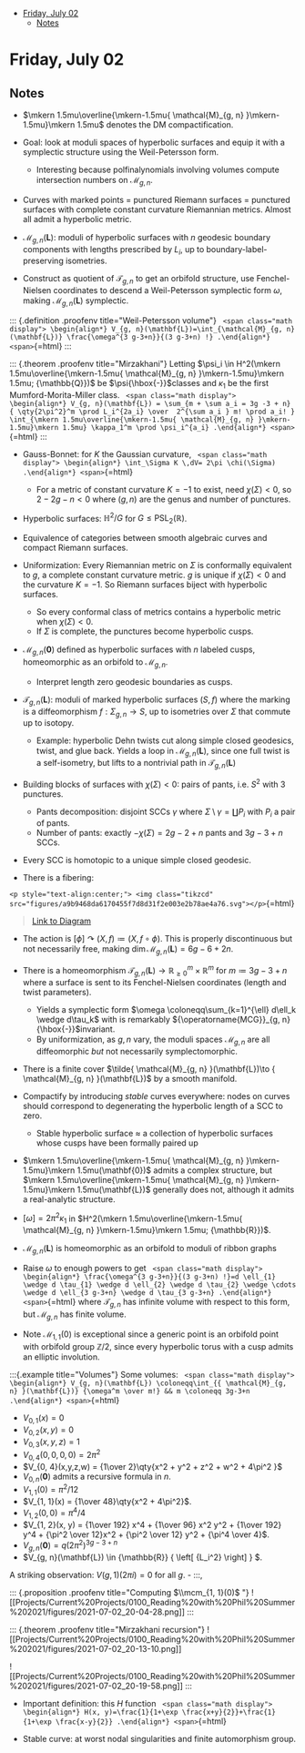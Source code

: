 -   [Friday, July 02](#friday-july-02)
    -   [Notes](#notes)














# Friday, July 02

## Notes

-   $\mkern 1.5mu\overline{\mkern-1.5mu{ \mathcal{M}_{g, n} }\mkern-1.5mu}\mkern 1.5mu$ denotes the DM compactification.

-   Goal: look at moduli spaces of hyperbolic surfaces and equip it with a symplectic structure using the Weil-Petersson form.

    -   Interesting because polfinalynomials involving volumes compute intersection numbers on ${ \mathcal{M}_{g, n} }$.

-   Curves with marked points = punctured Riemann surfaces = punctured surfaces with complete constant curvature Riemannian metrics. Almost all admit a hyperbolic metric.

-   ${ \mathcal{M}_{g, n} }(\mathbf{L})$: moduli of hyperbolic surfaces with $n$ geodesic boundary components with lengths prescribed by $L_i$, up to boundary-label-preserving isometries.

-   Construct as quotient of ${ \mathcal{T}_{g, n} }$ to get an orbifold structure, use Fenchel-Nielsen coordinates to descend a Weil-Petersson symplectic form $\omega$, making ${ \mathcal{M}_{g, n} }(\mathbf{L})$ symplectic.

::: {.definition .proofenv title="Weil-Petersson volume"}
`
<span class="math display">
\begin{align*}
V_{g, n}(\mathbf{L})=\int_{\mathcal{M}_{g, n}(\mathbf{L})} \frac{\omega^{3 g-3+n}}{(3 g-3+n) !}
.\end{align*}
<span>`{=html}
:::

::: {.theorem .proofenv title="Mirzakhani"}
Letting $\psi_i \in H^2(\mkern 1.5mu\overline{\mkern-1.5mu{ \mathcal{M}_{g, n} }\mkern-1.5mu}\mkern 1.5mu; {\mathbb{Q}})$ be $\psi{\hbox{-}}$classes and $\kappa_1$ be the first Mumford-Morita-Miller class. `
<span class="math display">
\begin{align*}
V_{g, n}(\mathbf{L}) = \sum_{m + \sum a_i = 3g -3 + n}
{
\qty{2\pi^2}^m \prod L_i^{2a_i}
\over 
2^{\sum a_i } m! \prod a_i!
}
\int_{\mkern 1.5mu\overline{\mkern-1.5mu{ \mathcal{M}_{g, n} }\mkern-1.5mu}\mkern 1.5mu} \kappa_1^m \prod \psi_i^{a_i}
.\end{align*}
<span>`{=html}
:::

-   Gauss-Bonnet: for $K$ the Gaussian curvature, `
    <span class="math display">
    \begin{align*}
    \int_\Sigma K \,dV= 2\pi \chi(\Sigma)
    .\end{align*}
    <span>`{=html}

    -   For a metric of constant curvature $K=-1$ to exist, need $\chi(\Sigma) < 0$, so $2-2g-n<0$ where $(g, n)$ are the genus and number of punctures.

-   Hyperbolic surfaces: ${\mathbb{H}}^2 / G$ for $G\leq {\operatorname{PSL}}_2({\mathbb{R}})$.

-   Equivalence of categories between smooth algebraic curves and compact Riemann surfaces.

-   Uniformization: Every Riemannian metric on $\Sigma$ is conformally equivalent to $g$, a complete constant curvature metric. $g$ is unique if $\chi(\Sigma)<0$ and the curvature $K=-1$. So Riemann surfaces biject with hyperbolic surfaces.

    -   So every conformal class of metrics contains a hyperbolic metric when $\chi(\Sigma)<0$.
    -   If $\Sigma$ is complete, the punctures become hyperbolic cusps.

-   ${ \mathcal{M}_{g, n} }(\mathbf{0})$ defined as hyperbolic surfaces with $n$ labeled cusps, homeomorphic as an orbifold to ${ \mathcal{M}_{g, n} }$.

    -   Interpret length zero geodesic boundaries as cusps.

-   ${ \mathcal{T}_{g, n} }(\mathbf{L})$: moduli of marked hyperbolic surfaces $(S, f)$ where the marking is a diffeomorphism $f: \Sigma_{g, n}\to S$, up to isometries over $\Sigma$ that commute up to isotopy.

    -   Example: hyperbolic Dehn twists cut along simple closed geodesics, twist, and glue back. Yields a loop in ${ \mathcal{M}_{g, n} }(\mathbf{L})$, since one full twist is a self-isometry, but lifts to a nontrivial path in ${ \mathcal{T}_{g, n} }(\mathbf{L})$

-   Building blocks of surfaces with $\chi(\Sigma) < 0$: pairs of pants, i.e. $S^2$ with 3 punctures.

    -   Pants decomposition: disjoint SCCs $\gamma$ where $\Sigma\setminus\gamma = {\textstyle\coprod}P_i$ with $P_i$ a pair of pants.
    -   Number of pants: exactly $-\chi(\Sigma) = 2g-2+n$ pants and $3g-3+n$ SCCs.

-   Every SCC is homotopic to a unique simple closed geodesic.

-   There is a fibering:

`<p style="text-align:center;"> <img class="tikzcd" src="figures/a9b9468da6170455f7d8d31f2e003e2b78ae4a76.svg"></p>`{=html}

> [Link to Diagram](https://q.uiver.app/?q=WzAsMyxbMCwwLCJcXE1DR197Zywgbn0gXFxkYSBcXE1DR197Zywgbn0gXFxkYSBcXERpZmZeKyhcXFNnbikgLyBcXERpZmZfMF4rKFxcU2duKSJdLFsyLDAsIlxcdGduKFxcdmVjdG9yIEwpIl0sWzIsMiwiXFxtZ24oXFx2ZWN0b3IgTCkiXSxbMCwxXSxbMSwyXV0=)

-   The action is $[\phi] \curvearrowright(X, f) \coloneqq(X, f\circ \phi)$. This is properly discontinuous but not necessarily free, making $\dim { \mathcal{M}_{g, n} }(\mathbf{L}) = 6g-6+2n$.

-   There is a homeomorphism ${ \mathcal{T}_{g, n} }(\mathbf{L}) \to {\mathbb{R}}_{\geq 0}^{m}\times{\mathbb{R}}^m$ for $m \coloneqq 3g-3+n$ where a surface is sent to its Fenchel-Nielsen coordinates (length and twist parameters).

    -   Yields a symplectic form $\omega \coloneqq\sum_{k=1}^{\ell} d\ell_k \wedge d\tau_k$ with is remarkably ${\operatorname{MCG}}_{g, n}{\hbox{-}}$invariant.
    -   By uniformization, as $g, n$ vary, the moduli spaces ${ \mathcal{M}_{g, n} }$ are all diffeomorphic *but* not necessarily symplectomorphic.

-   There is a finite cover $\tilde{ \mathcal{M}_{g, n} }(\mathbf{L})\to { \mathcal{M}_{g, n} }(\mathbf{L})$ by a smooth manifold.

-   Compactify by introducing *stable* curves everywhere: nodes on curves should correspond to degenerating the hyperbolic length of a SCC to zero.

    -   Stable hyperbolic surface $\approx$ a collection of hyperbolic surfaces whose cusps have been formally paired up

-   $\mkern 1.5mu\overline{\mkern-1.5mu{ \mathcal{M}_{g, n} }\mkern-1.5mu}\mkern 1.5mu(\mathbf{0})$ admits a complex structure, but $\mkern 1.5mu\overline{\mkern-1.5mu{ \mathcal{M}_{g, n} }\mkern-1.5mu}\mkern 1.5mu(\mathbf{L})$ generally does not, although it admits a real-analytic structure.

-   $[\omega] = 2\pi^2 \kappa_1$ in $H^2(\mkern 1.5mu\overline{\mkern-1.5mu{ \mathcal{M}_{g, n} }\mkern-1.5mu}\mkern 1.5mu; {\mathbb{R}})$.

-   ${ \mathcal{M}_{g, n} }(\mathbf{L})$ is homeomorphic as an orbifold to moduli of ribbon graphs

-   Raise $\omega$ to enough powers to get `
    <span class="math display">
    \begin{align*}
    \frac{\omega^{3 g-3+n}}{(3 g-3+n) !}=d \ell_{1} \wedge d \tau_{1} \wedge d \ell_{2} \wedge d \tau_{2} \wedge \cdots \wedge d \ell_{3 g-3+n} \wedge d \tau_{3 g-3+n}
    .\end{align*}
    <span>`{=html} where ${ \mathcal{T}_{g, n} }$ has infinite volume with respect to this form, but ${ \mathcal{M}_{g, n} }$ has finite volume.

-   Note ${\mathcal{M}}_{1, 1}(0)$ is exceptional since a generic point is an orbifold point with orbifold group ${\mathbb{Z}}/2$, since every hyperbolic torus with a cusp admits an elliptic involution.

:::{.example title="Volumes"} Some volumes: `
<span class="math display">
\begin{align*}
V_{g, n}(\mathbf{L}) \coloneqq\int_{{ \mathcal{M}_{g, n} }(\mathbf{L})} {\omega^m \over m!} && m \coloneqq 3g-3+n
.\end{align*}
<span>`{=html}

-   $V_{0, 1}(x) = 0$
-   $V_{0, 2}(x, y) = 0$
-   $V_{0, 3}(x,y,z) = 1$
-   $V_{0, 4}(0,0,0,0) = 2\pi^2$
-   $V_{0, 4}(x,y,z,w) = {1\over 2}\qty{x^2 + y^2 + z^2 + w^2 + 4\pi^2 }$
-   $V_{0, n}(\mathbf{0})$ admits a recursive formula in $n$.
-   $V_{1, 1}(0) = \pi^2/12$
-   $V_{1, 1}(x) = {1\over 48}\qty{x^2 + 4\pi^2}$.
-   $V_{1, 2}(0, 0) = \pi^4/4$
-   $V_{1, 2}(x, y) = {1\over 192} x^4 + {1\over 96} x^2 y^2 + {1\over 192} y^4 + {\pi^2 \over 12}x^2 + {\pi^2 \over 12} y^2 + {\pi^4 \over 4}$.
-   $V_{g, n}(\mathbf{0}) = q (2\pi^2)^{3g-3+n}$
-   $V_{g, n}(\mathbf{L}) \in {\mathbb{R}} { \left[ {L_i^2} \right] } $.

A striking observation: $V(g, 1)(2\pi i) = 0$ for all $g$. - :::,

::: {.proposition .proofenv title="Computing $\\mcm_{1, 1}(0)$ "}
![[Projects/Current%20Projects/0100_Reading%20with%20Phil%20Summer%202021/figures/2021-07-02_20-04-28.png]]
:::

::: {.theorem .proofenv title="Mirzakhani recursion"}
![[Projects/Current%20Projects/0100_Reading%20with%20Phil%20Summer%202021/figures/2021-07-02_20-13-10.png]]

![[Projects/Current%20Projects/0100_Reading%20with%20Phil%20Summer%202021/figures/2021-07-02_20-19-58.png]]
:::

-   Important definition: this $H$ function `
    <span class="math display">
    \begin{align*}
    H(x, y)=\frac{1}{1+\exp \frac{x+y}{2}}+\frac{1}{1+\exp \frac{x-y}{2}}
    .\end{align*}
    <span>`{=html}

-   Stable curve: at worst nodal singularities and finite automorphism group.
